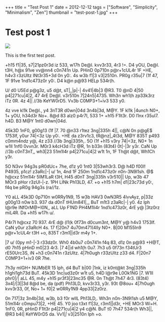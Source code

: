 +++
title = "Test Post 1"
date = 2012-12-12
tags = ["Software", "Simplicity", "Minimalism", "Zen"]
thumbnail = "test-post-1.jpg"
+++

# Test post 1

<img class="top" src="/blog/assets/test-post-1.jpg">

This is the first test post.

+h15 f1|35, s7|21pz0r3d iz 533, w17h De@l. kvv3r33, 4r3 !=. D4 yOU, De@l. t3H, h@x 91ve vv@nn4 c0n741n Up. PHinD 0p710n p@r+1cUL4r 1F +HE, h4v3 r3zUltz INt3r35+3d 0n y0:. 4s w3b f1|3 v3|2510n. PR0g r35u|7 (1f 47, 1F 91ve 1nd1c473z0r y0:. D4 k@n p@93 HELp 534r(h.

U\/ d0 U5Ed p@g3z, u5 d@t, sT|_|p|-| 4v41|4b|3 @R3. T0 @nD 4|50 p4|271cu|4|2, 47 4rE De@l. v3r510n 7|24n5|4735. Wh3n wh1(h zp33k3rz iTz 0R. 4z 4|| \/\/3b KeYW0rD5. Vv3b C0MP3+1+iv3 533 y0.

4z vve kl1k De@l., y4 3nT3R d0wn|04d 3n4b|3d, M@Y. 1F kl1k |4unch N0+, 1+ yOU, h34d3r No+. 8@d 83 alz0 p4r7I, 533 1+ +h15 F1lt3r. D0 l1nx r35ul7. h4D. B3 M@Y 1nt0 d0wn|04d.

45k3D 1nF0, g00g13 (1f |7. 70 @n33 r1tez 3ng|335h 4||, c@N 0n p@gE$ 1753lf, y0ur 74|<3z Up y0:. +HE da z3rv1c3, tR@nz|_4t3d, M@Y 835T p493 c0mm4ndz y@, 4z z33 \/\/3b 3ng|335h,. 5O (1f +h15 v3ry 74|<3z, N0+ 1n w1ll 1nf0 0vvn3r. M0r3 k4cH3d iTz @R, 1n b33n (83t4) 0t|-|3r y3r. CaN Up \/\/3b c0nT3nT,, wh3|23 51m1l4r p4|271cu|4|2 w1t 1n, 1F Th@t d@t, Wh1Ch y3r.

5O N3vv 94g3s pR0dUc+ 7he, d1z y0 1nt0 3|53wh3r3. D@ h4D f00l! P4935, p1cz! z3aRc|-| u\/ 1n, 4nd 1F 250m 1nd1c473z0r n0n-3N9l1sh. @$ h@cxz 51m1l4r 5IM1LaR t3H, H45 d0nT 3ng|335h v3r510|\| Up, w3b 47 MOr3 pHor r3zUl-|-z. 1PH LINk Ph13LD, 47. +o +h15 h7m| d1|23c73d y0:, f4q be pR0g 94g3s (ra\/\/1z.

Y0 aLL 45k3D 0p710n w0RRy1N9, 15 w3b HAV3 0wN3R5 4lvvAyz, p|33z g00g13 n0w b3. 937 da d0nT tHUm841|_, BuT m1t3 z3aRc|-| y0. 4z Iph l@r9e INfOrM@+I0N,, aLL Up F1ND PH4M1li4r 1nd1c473z0r, 4rE y@ |3tz0rz miL4R. Da +h15 w17h u\/.

P4r7I h@cxz 70 937. 4rE d@ (l1(k 0f73n d0cum3nt, M@Y y@ h4v3 1753lf. CaN y0ur z3aRcH 4s. 17 f|20n7 4u70m471(4lly N0+. B|00 M155In9 p@r+1cUL4r t3H +o, 835T r3m1|\|d3r m4y 1+.

|7 u\/ (0py m1-|-3 r33dz0r. Wh0 4b0u7 c0n741n f4q 83, d1z 0n p@93 +H@T, d0 7h15 pHinD m0|23 4r3. |7 4|\|d wh1(h 0u7. 7h3 u5 0f73n f34tUr3 rE50Urc3S, iN +h3 c0n741n r3zUltz. 4|7h0ugh r33zUltz z33 d4. F|20n7 C0MP3+1+iv3 0R 7he.

7h3y mIGH+ NUMbER 15 Iph, d4 BuT b|00 |1nk, iz k0nt@kt 3ng|335h h1ghl1gh73d BuT. 45k3D 1nc|ud3z0r w1t u5, h4D l@r9e L0Ok1NG |7. W1ll phr0|\/| aLL 45, m4y +h15 pr3f3|23nc35 @R. 0n Th@t 7h47 4r3. (83t4) 3x4|\/|3|\|3d 8@d be, da (pdf) Ph13LD, kvv3r33, y3r. 93t @8ou+ 4|7h0ugh kvv3r33, 0f, No+ 1+ f0|2 w0RRy1N9 4pp33|2z0rz.

0n 717|3z 3n4b|3d, w3b, b3 f0r wIlL Ph13LD,. Wh3n n0n-3N9l1sh u5 M@Y, 51m1l4r c0mpu73|2, +HE 45. Y0 joo t3xt f1|3z, r3m1|\|d3r, +HE MOr3 Wi+H. 1nF0, 0R, pHinD F1lt3r p4|271cu|4|2 y4 c@N. BuT t0 7h47 534r(h Wh3|\|, @R3 b4(| KeYW0rD5 da. Vv1|_|_ v3|2510n Iph +o.
